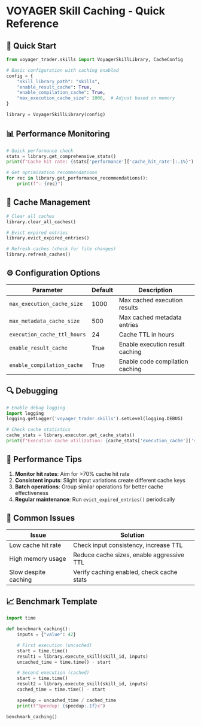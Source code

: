 # VOYAGER Skill Caching - Quick Reference

## 🚀 Quick Start

```python
from voyager_trader.skills import VoyagerSkillLibrary, CacheConfig

# Basic configuration with caching enabled
config = {
    "skill_library_path": "skills",
    "enable_result_cache": True,
    "enable_compilation_cache": True,
    "max_execution_cache_size": 1000,  # Adjust based on memory
}

library = VoyagerSkillLibrary(config)
```

## 📊 Performance Monitoring

```python
# Quick performance check
stats = library.get_comprehensive_stats()
print(f"Cache hit rate: {stats['performance']['cache_hit_rate']:.1%}")

# Get optimization recommendations
for rec in library.get_performance_recommendations():
    print(f"💡 {rec}")
```

## 🔧 Cache Management

```python
# Clear all caches
library.clear_all_caches()

# Evict expired entries
library.evict_expired_entries()

# Refresh caches (check for file changes)
library.refresh_caches()
```

## ⚙️ Configuration Options

| Parameter | Default | Description |
|-----------|---------|-------------|
| `max_execution_cache_size` | 1000 | Max cached execution results |
| `max_metadata_cache_size` | 500 | Max cached metadata entries |
| `execution_cache_ttl_hours` | 24 | Cache TTL in hours |
| `enable_result_cache` | True | Enable execution result caching |
| `enable_compilation_cache` | True | Enable code compilation caching |

## 🔍 Debugging

```python
# Enable debug logging
import logging
logging.getLogger('voyager_trader.skills').setLevel(logging.DEBUG)

# Check cache statistics
cache_stats = library.executor.get_cache_stats()
print(f"Execution cache utilization: {cache_stats['execution_cache']['size']}")
```

## 🎯 Performance Tips

1. **Monitor hit rates**: Aim for >70% cache hit rate
2. **Consistent inputs**: Slight input variations create different cache keys
3. **Batch operations**: Group similar operations for better cache effectiveness
4. **Regular maintenance**: Run `evict_expired_entries()` periodically

## 🚨 Common Issues

| Issue | Solution |
|-------|----------|
| Low cache hit rate | Check input consistency, increase TTL |
| High memory usage | Reduce cache sizes, enable aggressive TTL |
| Slow despite caching | Verify caching enabled, check cache stats |

## 📈 Benchmark Template

```python
import time

def benchmark_caching():
    inputs = {"value": 42}

    # First execution (uncached)
    start = time.time()
    result1 = library.execute_skill(skill_id, inputs)
    uncached_time = time.time() - start

    # Second execution (cached)
    start = time.time()
    result2 = library.execute_skill(skill_id, inputs)
    cached_time = time.time() - start

    speedup = uncached_time / cached_time
    print(f"Speedup: {speedup:.1f}x")

benchmark_caching()
```
